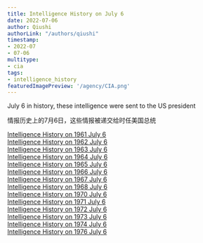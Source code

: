 ```yaml
---
title: Intelligence History on July 6
date: 2022-07-06
author: Qiushi 
authorLink: "/authors/qiushi"
timestamp: 
- 2022-07
- 07-06
multitype: 
- cia
tags: 
- intelligence_history
featuredImagePreview: '/agency/CIA.png'
---
```



July 6 in history, these intelligence were sent to the US president

情报历史上的7月6日，这些情报被递交给时任美国总统

<!--more-->







[Intelligence History on 1961 July 6](/dailybrief/1961-07-06)   
[Intelligence History on 1962 July 6](/dailybrief/1962-07-06)   
[Intelligence History on 1963 July 6](/dailybrief/1963-07-06)   
[Intelligence History on 1964 July 6](/dailybrief/1964-07-06)   
[Intelligence History on 1965 July 6](/dailybrief/1965-07-06)   
[Intelligence History on 1966 July 6](/dailybrief/1966-07-06)   
[Intelligence History on 1967 July 6](/dailybrief/1967-07-06)   
[Intelligence History on 1968 July 6](/dailybrief/1968-07-06)   
[Intelligence History on 1970 July 6](/dailybrief/1970-07-06)   
[Intelligence History on 1971 July 6](/dailybrief/1971-07-06)   
[Intelligence History on 1972 July 6](/dailybrief/1972-07-06)   
[Intelligence History on 1973 July 6](/dailybrief/1973-07-06)   
[Intelligence History on 1974 July 6](/dailybrief/1974-07-06)   
[Intelligence History on 1976 July 6](/dailybrief/1976-07-06)   
